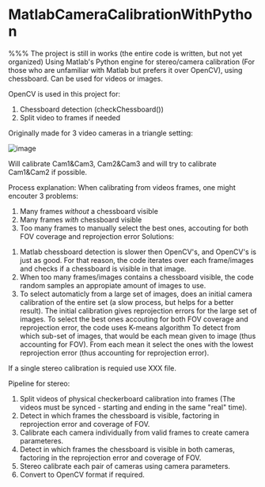 # MatlabCameraCalibrationWithPython
%%% The project is still in works (the entire code is written, but not yet organized) 
Using Matlab's Python engine for stereo/camera calibration (For those who are unfamiliar with Matlab but prefers it over OpenCV), using chessboard.
Can be used for videos or images.

OpenCV is used in this project for:
1. Chessboard detection (checkChessboard())
2. Split video to frames if needed

Originally made for 3 video cameras in a triangle setting: 

![image](https://github.com/user-attachments/assets/a878b724-a359-406f-bc97-7636730acdd4)

Will calibrate Cam1&Cam3, Cam2&Cam3 and will try to calibrate Cam1&Cam2 if possible.

Process explanation: 
When calibrating from videos frames, one might encouter 3 problems:
  1. Many frames *without* a chessboard visible
  2. Many frames *with* chessboard visible
  3. Too many frames to manually select the best ones, accouting for both FOV coverage and reprojection error
Solutions: 
  1) Matlab chessboard detection is slower then OpenCV's, and OpenCV's is just as good.
     For that reason, the code iterates over each frame/images and checks if a chessboard is visible in that image.
  2) When too many frames/images contains a chessboard visible, the code random samples an appropiate amount of images to use.
  3) To select automaticly from a large set of images, does an initial camera calibration of the entire set (a slow process, but helps for a better result).
     The initial calibration gives reprojection errors for the large set of images.
     To select the best ones accouting for both FOV coverage and reprojection error, the code uses K-means algorithm
     To detect from which sub-set of images, that would be each mean given to image (thus accounting for FOV).
     From each mean it select the ones with the lowest reprojection error (thus accounting for reprojection error).
     


If a single stereo calibration is requied use XXX file.

Pipeline for stereo:
1. Split videos of physical checkerboard calibration  into frames (The videos must be synced - starting and ending in the same "real" time).
2. Detect in which frames the chessboard is visible, factoring in reprojection error and coverage of FOV.
3. Calibrate each camera individually from valid frames to create camera parameteres.
4. Detect in which frames the chessboard is visible in both cameras, factoring in the reprojection error and coverage of FOV.
5. Stereo calibrate each pair of cameras  using camera parameters.
6. Convert to OpenCV format if required.
